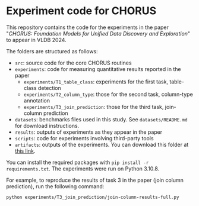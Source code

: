 # Experiment code for CHORUS

This repository contains the code for the experiments in the paper "*CHORUS:
Foundation Models for Unified Data Discovery and Exploration*" to appear in VLDB 2024.

The folders are structured as follows:

- `src`: source code for the core CHORUS routines
- `experiments`: code for measuring quantitative results reported in the paper
  - `experiments/T1_table_class`: experiments for the first task, table-class detection
  - `experiments/T2_column_type`: those for the second task, column-type annotation
  - `experiments/T3_join_prediction`: those for the third task, join-column prediction
- `datasets`: benchmarks files used in this study. See `datasets/README.md` for download instructions.
- `results`: outputs of experiments as they appear in the paper
- `scripts`: code for experiments involving third-party tools
- `artifacts`: outputs of the experiments. You can download this folder at [this link](https://www.dropbox.com/scl/fi/555v71lverufsit6tidbq/chorus-artifacts.tar.xz?rlkey=jq423g2jbam88wtd5ta5glmwb&dl=0).

You can install the required packages with `pip install -r requirements.txt`. The experiments were run on Python 3.10.8.

For example, to reproduce the results of task 3 in the paper (join column prediction), run the following command:

`python experiments/T3_join_prediction/join-column-results-full.py`

